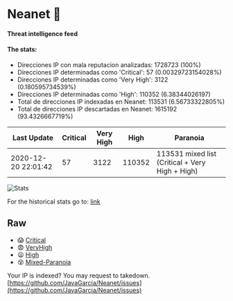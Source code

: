 # Neanet :hocho:
#### Threat intelligence feed
#### The stats:

- Direcciones IP con mala reputacion analizadas: 1728723 (100%)
- Direcciones IP determinadas como 'Critical':  57 (0.00329723154028%)
- Direcciones IP determinadas como 'Very High':  3122 (0.180595734539%)
- Direcciones IP determinadas como 'High':  110352 (6.38344026197)
- Total de direcciones IP indexadas en Neanet:  113531 (6.56733322805%)
- Total de direcciones IP descartadas en Neanet:  1615192 (93.4326667719%)

| Last Update | Critical | Very High | High | Paranoia |
| --- | --- | --- | --- | --- |
| 2020-12-20 22:01:42 | 57 | 3122 | 110352 | 113531 mixed list (Critical + Very High + High)|

![Stats](https://docs.google.com/spreadsheets/d/e/2PACX-1vSnaNMIXVabIpDJjufMlzH7poXnshF3mgd8Is1g9ytUEzVsP5my4Trn8f-xkoLLQ38xpL3HtmUexLo6/pubchart?oid=501124687&format=image)

For the historical stats go to: [link](/stats.csv)
## Raw
- :scream: [Critical](https://raw.githubusercontent.com/JavaGarcia/Neanet/master/blacklists/neanet_critical.txt)
- :fearful: [VeryHigh](https://raw.githubusercontent.com/JavaGarcia/Neanet/master/blacklists/neanet_veryHigh.txtt)
- :frowning: [High](https://raw.githubusercontent.com/JavaGarcia/Neanet/master/blacklists/neanet_high.txt)
- :dizzy_face: [Mixed-Paranoia](https://raw.githubusercontent.com/JavaGarcia/Neanet/master/blacklists/neanet_all.txt)


Your IP is indexed? You may request to takedown. [https://github.com/JavaGarcia/Neanet/issues](https://github.com/JavaGarcia/Neanet/issues)







































































































































































































































































































































































































































































































































































































































































































































































































































































































































































































































































































































































































































































































































































































































































































































































































































































































































































































































































































































































































































































































































































































































































































































































































































































































































































































































































































































































































































































































































































































































